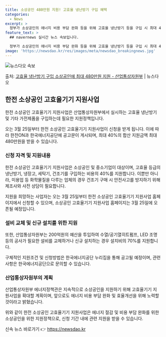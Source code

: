 ```yaml
---
title: 소상공인 480만원 지원! 고효율 냉난방기 구입 혜택
categories:
  - News
excerpt: >
  정부가 소상공인의 에너지 비용 부담 완화 등을 위해 고효율 냉난방기 등을 구입 시 최대 40%로, 합산 지원…
feature_text: >
  ## navernews 실시간 뉴스 속보입니다.

  정부가 소상공인의 에너지 비용 부담 완화 등을 위해 고효율 냉난방기 등을 구입 시 최대 40%로, 합산 지원…
image: 'https://newsdao.kr/res/images/meta/newsdao_breakingnews.jpg'
---
```


![뉴스다오 속보](https://newsdao.kr/res/images/meta/newsdao_breakingnews.jpg)

<p>출처: <a href="https://newsdao.kr/3234" rel="dofollow">고효율 냉난방기 구입 소상공인에 최대 480만원 지원 - 산업통상자원부</a> | 뉴스다오</p>

<h2 data-ke-size="size26">한전 소상공인 고효율기기 지원사업</h2>
한전 소상공인 고효율기기 지원사업은 산업통상자원부에서 실시하는 고효율 냉난방기 및 기타 가전제품을 구입하는데 필요한 지원정책입니다.

<p data-ke-size="size16">오는 3월 25일부터 한전 소상공인 고효율기기 지원사업이 신청을 받게 됩니다. 이에 따라 한전ON과 한국에너지공단에 공고문이 게시되며, 최대 40%의 합산 지원금액 최대 480만원을 받을 수 있습니다.</p>

<h3>신청 자격 및 지원내용</h3>
한전 소상공인 고효율기기 지원사업은 소상공인 및 중소기업이 대상이며, 고효율 등급의 냉난방기, 냉장고, 세탁기, 건조기를 구입하는 비용의 40%를 지원합니다. 이뿐만 아니라, 미용업 등 화학물질을 다루는 업체의 경우 건조기 구매 시 안전사고를 방지하기 위해 제조사와 사전 상담이 필요합니다.

<p data-ke-size="size16">지원을 희망하는 사업자는 오는 3월 25일부터 한전 소상공인 고효율기기 지원사업 홈페이지에서 신청할 수 있으며, 소상공인 고효율기기 지원사업 홈페이지는 3월 25일에 오픈될 예정입니다.</p>

<h3>설비 교체 및 신규 설치를 위한 지원</h3>
또한, 산업통상자원부는 200억원의 예산을 투입하여 수열/공기열히트펌프, LED 조명 등의 공사가 필요한 설비를 교체하거나 신규 설치하는 경우 설치비의 70%를 지원합니다.

<p data-ke-size="size16">구체적인 지원조건 및 신청방법은 한국에너지공단 누리집을 통해 공고될 예정이며, 관련 사항은 한국에너지공단으로 문의할 수 있습니다.</p>

<h3>산업통상자원부의 계획</h3>
산업통상자원부 에너지정책관은 지속적으로 소상공인을 지원하기 위해 고효율기기 지원사업을 확대할 계획이며, 앞으로도 에너지 비용 부담 완화 및 효율개선을 위해 노력할 것이라고 밝혔습니다.

위와 같이 한전 소상공인 고효율기기 지원사업은 에너지 절감 및 비용 부담 완화를 위한 소상공인을 위한 지원정책으로, 신청 기간 내에 관련 지원을 받을 수 있습니다. 

신속 뉴스 바로가기 👉 <a href="https://newsdao.kr" rel="dofollow">https://newsdao.kr</a>


